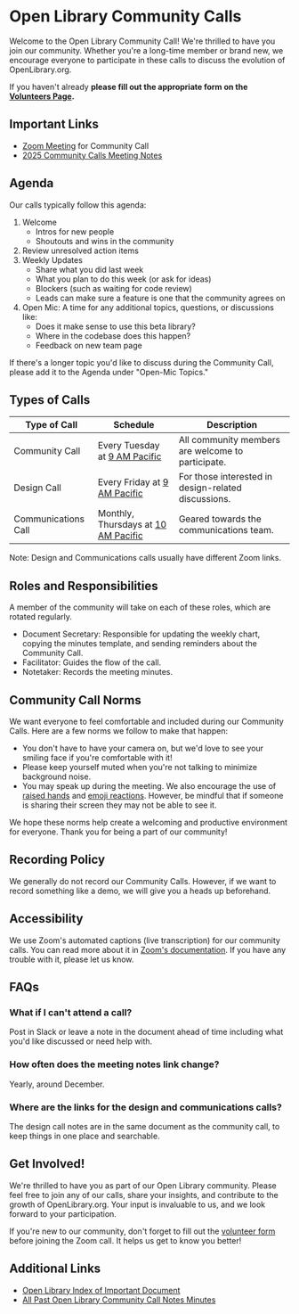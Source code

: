 # Open Library Community Calls

Welcome to the Open Library Community Call! We're thrilled to have you join our community. Whether you're a long-time member or brand new, we encourage everyone to participate in these calls to discuss the evolution of OpenLibrary.org.

If you haven't already **please fill out the appropriate form on the [Volunteers Page](https://openlibrary.org/volunteer).**

## Important Links

- [Zoom Meeting](https://zoom.us/j/369477551) for Community Call
- [2025 Community Calls Meeting Notes](https://docs.google.com/document/d/15c7v9l30rIPmFG_Vq753Jfv5hWiP5uNidGsRM3ZItWg)

## Agenda

Our calls typically follow this agenda:

1. Welcome
   - Intros for new people
   - Shoutouts and wins in the community
2. Review unresolved action items
3. Weekly Updates
   - Share what you did last week
   - What you plan to do this week (or ask for ideas)
   - Blockers (such as waiting for code review)
   - Leads can make sure a feature is one that the community agrees on
4. Open Mic: A time for any additional topics, questions, or discussions like:
   - Does it make sense to use this beta library?
   - Where in the codebase does this happen?
   - Feedback on new team page

If there's a longer topic you'd like to discuss during the Community Call, please add it to the Agenda under "Open-Mic Topics."

## Types of Calls

| Type of Call        | Schedule                                                                             | Description                                         |
| ------------------- | ------------------------------------------------------------------------------------ | --------------------------------------------------- |
| Community Call      | Every Tuesday at [9 AM Pacific](https://time.is/compare/0900_in_San_Francisco)       | All community members are welcome to participate.   |
| Design Call         | Every Friday at [9 AM Pacific](https://time.is/compare/0900_in_San_Francisco)        | For those interested in design-related discussions. |
| Communications Call | Monthly, Thursdays at [10 AM Pacific](https://time.is/compare/1000_in_San_Francisco) | Geared towards the communications team.             |

Note: Design and Communications calls usually have different Zoom links.

## Roles and Responsibilities

A member of the community will take on each of these roles, which are rotated regularly.

- Document Secretary: Responsible for updating the weekly chart, copying the minutes template, and sending reminders about the Community Call.
- Facilitator: Guides the flow of the call.
- Notetaker: Records the meeting minutes.

## Community Call Norms

We want everyone to feel comfortable and included during our Community Calls. Here are a few norms we follow to make that happen:

- You don't have to have your camera on, but we'd love to see your smiling face if you're comfortable with it!
- Please keep yourself muted when you're not talking to minimize background noise.
- You may speak up during the meeting. We also encourage the use of [raised hands](https://support.zoom.us/hc/en-us/articles/205566129-Raising-your-hand-in-webinars-and-meetings) and [emoji reactions](https://support.zoom.us/hc/en-us/articles/115001286183-Using-non-verbal-feedback-and-meeting-reactions-). However, be mindful that if someone is sharing their screen they may not be able to see it.

We hope these norms help create a welcoming and productive environment for everyone. Thank you for being a part of our community!

## Recording Policy

We generally do not record our Community Calls. However, if we want to record something like a demo, we will give you a heads up beforehand.

## Accessibility

We use Zoom's automated captions (live transcription) for our community calls. You can read more about it in [Zoom's documentation](https://support.zoom.us/hc/en-us/articles/4403492514829-Viewing-captions-in-a-meeting-or-webinar). If you have any trouble with it, please let us know.

## FAQs

### What if I can't attend a call?

Post in Slack or leave a note in the document ahead of time including what you'd like discussed or need help with.

### How often does the meeting notes link change?

Yearly, around December.

### Where are the links for the design and communications calls?

The design call notes are in the same document as the community call, to keep things in one place and searchable.

## Get Involved!

We're thrilled to have you as part of our Open Library community. Please feel free to join any of our calls, share your insights, and contribute to the growth of OpenLibrary.org. Your input is invaluable to us, and we look forward to your participation.

If you're new to our community, don't forget to fill out the [volunteer form](https://openlibrary.org/volunteer) before joining the Zoom call. It helps us get to know you better!

## Additional Links

- [Open Library Index of Important Document](https://docs.google.com/document/d/1KJr3A81Gew7nfuyo9PnCLCjNBDs5c7iR4loOGm1Pafs/edit)
- [All Past Open Library Community Call Notes Minutes](https://github.com/internetarchive/openlibrary/wiki/Open-Library-Community-Call-Minutes)
